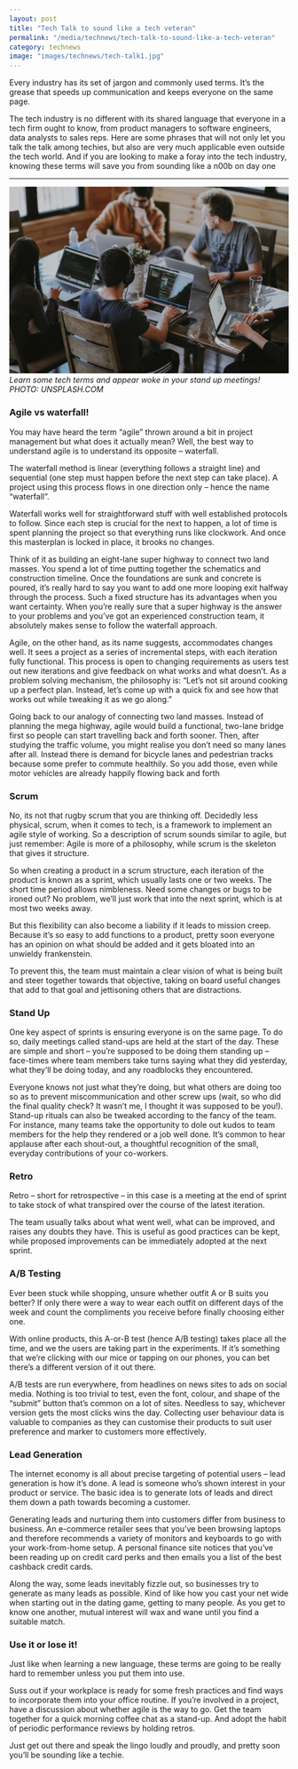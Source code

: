```yaml
---
layout: post
title: "Tech Talk to sound like a tech veteran"
permalink: "/media/technews/tech-talk-to-sound-like-a-tech-veteran"
category: technews
image: "images/technews/tech-talk1.jpg"
---
```

Every industry has its set of jargon and commonly used terms. It’s the grease that speeds up communication and keeps everyone on the same page. 

The tech industry is no different with its shared language that everyone in a tech firm ought to know, from product managers to software engineers, data analysts to sales reps. Here are some phrases that will not only let you talk the talk among techies, but also are very much applicable even outside the tech world. And if you are looking to make a foray into the tech industry, knowing these terms will save you from sounding like a n00b on day one


---

![Tech terms used in meetings](/images/technews/tech-talk1.jpg)*Learn some tech terms and appear woke in your stand up meetings! PHOTO: UNSPLASH.COM*


### **Agile vs waterfall**!
You may have heard the term “agile” thrown around a bit in project management but what does it actually mean? Well, the best way to understand agile is to understand its opposite – waterfall. 

The waterfall method is linear (everything follows a straight line) and sequential (one step must happen before the next step can take place). A project using this process flows in one direction only – hence the name “waterfall”. 

Waterfall works well for straightforward stuff with well established protocols to follow. Since each step is crucial for the next to happen, a lot of time is spent planning the project so that everything runs like clockwork. And once this masterplan is locked in place, it brooks no changes. 

Think of it as building an eight-lane super highway to connect two land masses. You spend a lot of time putting together the schematics and construction timeline. Once the foundations are sunk and concrete is poured, it’s really hard to say you want to add one more looping exit halfway through the process. Such a fixed structure has its advantages when you want certainty. When you’re really sure that a super highway is the answer to your problems and you’ve got an experienced construction team, it absolutely makes sense to follow the waterfall approach.

Agile, on the other hand, as its name suggests, accommodates changes well. It sees a project as a series of incremental steps, with each iteration fully functional. This process is open to changing requirements as users test out new iterations and give feedback on what works and what doesn’t. As a problem solving mechanism, the philosophy is: “Let’s not sit around cooking up a perfect plan. Instead, let’s come up with a quick fix and see how that works out while tweaking it as we go along.” 

Going back to our analogy of connecting two land masses. Instead of planning the mega highway, agile would build a functional, two-lane bridge first so people can start travelling back and forth sooner. Then, after studying the traffic volume, you might realise you don’t need so many lanes after all. Instead there is demand for bicycle lanes and pedestrian tracks because some prefer to commute healthily. So you add those, even while motor vehicles are already happily flowing back and forth


### **Scrum**


No, its not that rugby scrum that you are thinking off. Decidedly less physical, scrum, when it comes to tech, is a framework to implement an agile style of working. So a description of scrum sounds similar to agile, but just remember: Agile is more of a philosophy, while scrum is the skeleton that gives it structure. 

So when creating a product in a scrum structure, each iteration of the product is known as a sprint, which usually lasts one or two weeks. The short time period allows nimbleness. Need some changes or bugs to be ironed out? No problem, we’ll just work that into the next sprint, which is at most two weeks away. 

But this flexibility can also become a liability if it leads to mission creep. Because it’s so easy to add functions to a product, pretty soon everyone has an opinion on what should be added and it gets bloated into an unwieldy frankenstein. 

To prevent this, the team must maintain a clear vision of what is being built and steer together towards that objective, taking on board useful changes that add to that goal and jettisoning others that are distractions. 

### **Stand Up**

One key aspect of sprints is ensuring everyone is on the same page. To do so, daily meetings called stand-ups are held at the start of the day. These are simple and short – you’re supposed to be doing them standing up – face-times where team members take turns saying what they did yesterday, what they’ll be doing today, and any roadblocks they encountered. 

Everyone knows not just what they’re doing, but what others are doing too so as to prevent miscommunication and other screw ups (wait, so who did the final quality check? It wasn’t me, I thought it was supposed to be you!). 
Stand-up rituals can also be tweaked according to the fancy of the team. For instance, many teams take the opportunity to dole out kudos to team members for the help they rendered or a job well done. It’s common to hear applause after each shout-out, a thoughtful recognition of the small, everyday contributions of your co-workers. 


### **Retro**
Retro – short for retrospective – in this case is a meeting at the end of sprint to take stock of what transpired over the course of the latest iteration. 

The team usually talks about what went well, what can be improved, and raises any doubts they have. This is useful as good practices can be kept, while proposed improvements can be immediately adopted at the next sprint. 

### **A/B Testing**

Ever been stuck while shopping, unsure whether outfit A or B suits you better? If only there were a way to wear each outfit on different days of the week and count the compliments you receive before finally choosing either one. 

With online products, this A-or-B test (hence A/B testing) takes place all the time, and we the users are taking part in the experiments. If it’s something that we’re clicking with our mice or tapping on our phones, you can bet there’s a different version of it out there. 

A/B tests are run everywhere, from headlines on news sites to ads on social media. Nothing is too trivial to test, even the font, colour, and shape of the “submit” button that’s common on a lot of sites. Needless to say, whichever version gets the most clicks wins the day. Collecting user behaviour data is valuable to companies as they can customise their products to suit user preference and marker to customers more effectively. 

### **Lead Generation**
The internet economy is all about precise targeting of potential users – lead generation is how it’s done. A lead is someone who’s shown interest in your product or service. The basic idea is to generate lots of leads and direct them down a path towards becoming a customer. 

Generating leads and nurturing them into customers differ from business to business. An e-commerce retailer sees that you’ve been browsing laptops and therefore recommends a variety of monitors and keyboards to go with your work-from-home setup. A personal finance site notices that you’ve been reading up on credit card perks and then emails you a list of the best cashback credit cards. 

Along the way, some leads inevitably fizzle out, so businesses try to generate as many leads as possible. Kind of like how you cast your net wide when starting out in the dating game, getting to many people. As you get to know one another, mutual interest will wax and wane until you find a suitable match. 

### **Use it or lose it!**
Just like when learning a new language, these terms are going to be really hard to remember unless you put them into use. 

Suss out if your workplace is ready for some fresh practices and find ways to incorporate them into your office routine. If you’re involved in a project, have a discussion about whether agile is the way to go. Get the team together for a quick morning coffee chat as a stand-up. And adopt the habit of periodic performance reviews by holding retros. 

Just get out there and speak the lingo loudly and proudly, and pretty soon you’ll be sounding like a techie. 

